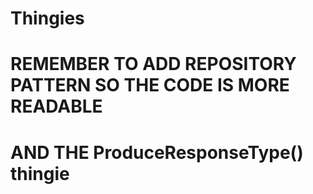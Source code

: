 # Thingies

# REMEMBER TO ADD REPOSITORY PATTERN SO THE CODE IS MORE READABLE
# AND THE ProduceResponseType() thingie